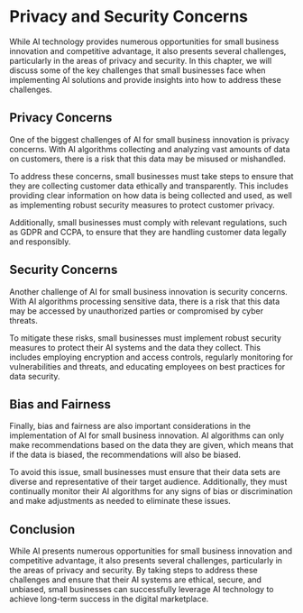 Privacy and Security Concerns
========================================================================================

While AI technology provides numerous opportunities for small business innovation and competitive advantage, it also presents several challenges, particularly in the areas of privacy and security. In this chapter, we will discuss some of the key challenges that small businesses face when implementing AI solutions and provide insights into how to address these challenges.

Privacy Concerns
----------------

One of the biggest challenges of AI for small business innovation is privacy concerns. With AI algorithms collecting and analyzing vast amounts of data on customers, there is a risk that this data may be misused or mishandled.

To address these concerns, small businesses must take steps to ensure that they are collecting customer data ethically and transparently. This includes providing clear information on how data is being collected and used, as well as implementing robust security measures to protect customer privacy.

Additionally, small businesses must comply with relevant regulations, such as GDPR and CCPA, to ensure that they are handling customer data legally and responsibly.

Security Concerns
-----------------

Another challenge of AI for small business innovation is security concerns. With AI algorithms processing sensitive data, there is a risk that this data may be accessed by unauthorized parties or compromised by cyber threats.

To mitigate these risks, small businesses must implement robust security measures to protect their AI systems and the data they collect. This includes employing encryption and access controls, regularly monitoring for vulnerabilities and threats, and educating employees on best practices for data security.

Bias and Fairness
-----------------

Finally, bias and fairness are also important considerations in the implementation of AI for small business innovation. AI algorithms can only make recommendations based on the data they are given, which means that if the data is biased, the recommendations will also be biased.

To avoid this issue, small businesses must ensure that their data sets are diverse and representative of their target audience. Additionally, they must continually monitor their AI algorithms for any signs of bias or discrimination and make adjustments as needed to eliminate these issues.

Conclusion
----------

While AI presents numerous opportunities for small business innovation and competitive advantage, it also presents several challenges, particularly in the areas of privacy and security. By taking steps to address these challenges and ensure that their AI systems are ethical, secure, and unbiased, small businesses can successfully leverage AI technology to achieve long-term success in the digital marketplace.
